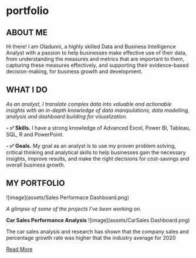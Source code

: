 # portfolio
<!--Section 1: Introduce your self-->
## ABOUT ME

Hi there! I am Oladunni, a highly skilled Data and Business Intelligence Analyst with a passion to help businesses make effective use of their data, from understanding the measures and metrics that are important to them, capturing these measures effectively, and supporting their evidence-based decision-making, for business growth and development.   


<!--Mention your top/relevant skills here - core and soft skills-->
## WHAT I DO

*As an analyst, I translate complex data into valuable and actionable insights with an in-depth knowledge of data manipulations, data modelling, analysis and dashboard building for visualization.*

**- ✅ Skills.**
I have a strong knowledge of Advanced Excel, Power BI, Tableau, SQL, R and PowerPoint. 

**- ✅ Goals.**
My goal as an analyst is to use my proven problem solving, critical thinking and analytical skills to help businesses gain the necessary insights, improve results, and make the right decisions for cost-savings and overall business growth.

<!--Section 2: List 3-4 key projects-->
## MY PORTFOLIO 

![image](assets/Sales Performace Dashboard.png)

*A glimpse of some of the projects I've been working on.*

**Car Sales Performance Analysis**
![image](assets/CarSales Dashboard.png)

The car sales analysis and research has shown that the company sales and percentage growth rate was higher that the industry average for 2020 



[Read More](file:///C:/Users/Ajifolawe%20oladunni/Documents/Beyond%20Cars%20Sales%20Data%20Analysis%20(2020).pdf)
